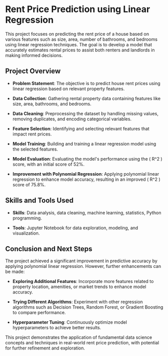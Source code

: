 # Rent Price Prediction using Linear Regression

This project focuses on predicting the rent price of a house based on various features such as size, area, number of bathrooms, and bedrooms using linear regression techniques. The goal is to develop a model that accurately estimates rental prices to assist both renters and landlords in making informed decisions.

## Project Overview

- **Problem Statement**: The objective is to predict house rent prices using linear regression based on relevant property features.
  
- **Data Collection**: Gathering rental property data containing features like size, area, bathrooms, and bedrooms.
  
- **Data Cleaning**: Preprocessing the dataset by handling missing values, removing duplicates, and encoding categorical variables.
  
- **Feature Selection**: Identifying and selecting relevant features that impact rent prices.
  
- **Model Training**: Building and training a linear regression model using the selected features.
  
- **Model Evaluation**: Evaluating the model's performance using the \( R^2 \) score, with an initial score of 52%.
  
- **Improvement with Polynomial Regression**: Applying polynomial linear regression to enhance model accuracy, resulting in an improved \( R^2 \) score of 75.8%.

## Skills and Tools Used

- **Skills**: Data analysis, data cleaning, machine learning, statistics, Python programming.
  
- **Tools**: Jupyter Notebook for data exploration, modeling, and visualization.

## Conclusion and Next Steps

The project achieved a significant improvement in predictive accuracy by applying polynomial linear regression. However, further enhancements can be made:

- **Exploring Additional Features**: Incorporate more features related to property location, amenities, or market trends to enhance model accuracy.
  
- **Trying Different Algorithms**: Experiment with other regression algorithms such as Decision Trees, Random Forest, or Gradient Boosting to compare performance.
  
- **Hyperparameter Tuning**: Continuously optimize model hyperparameters to achieve better results.

This project demonstrates the application of fundamental data science concepts and techniques in real-world rent price prediction, with potential for further refinement and exploration.
